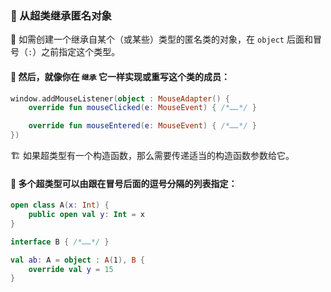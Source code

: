 ### 🧬 从超类继承匿名对象

🔧 如需创建一个继承自某个（或某些）类型的匿名类的对象，在 `object` 后面和冒号（`:`）之前指定这个类型。

#### 🔄 然后，就像你在 `继承` 它一样实现或重写这个类的成员：

```kotlin
window.addMouseListener(object : MouseAdapter() {
    override fun mouseClicked(e: MouseEvent) { /*……*/ }

    override fun mouseEntered(e: MouseEvent) { /*……*/ }
})
```

🏗️ 如果超类型有一个构造函数，那么需要传递适当的构造函数参数给它。

#### 🔀 多个超类型可以由跟在冒号后面的逗号分隔的列表指定：

```kotlin
open class A(x: Int) {
    public open val y: Int = x
}

interface B { /*……*/ }

val ab: A = object : A(1), B {
    override val y = 15
}
```